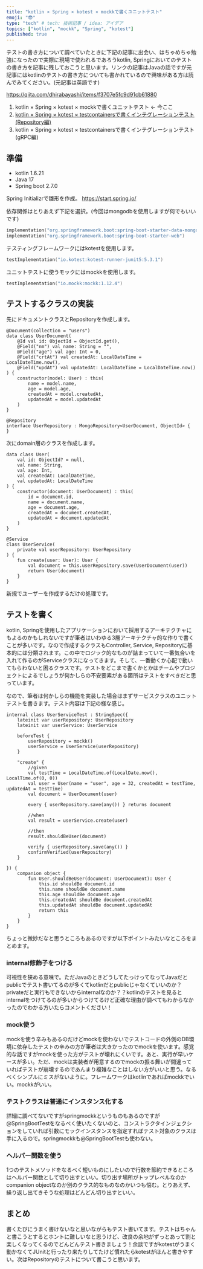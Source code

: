 ```yaml
---
title: "kotlin × Spring × kotest × mockkで書くユニットテスト"
emoji: "😎"
type: "tech" # tech: 技術記事 / idea: アイデア
topics: ["kotlin", "mockk", "Spring", "kotest"]
published: true
---
```

テストの書き方について調べていたときに下記の記事に出会い、はちゃめちゃ勉強になったので実際に現場で使われるであろうkotlin, Springにおいてのテストの書き方を記事に残しておこうと思います。リンクの記事はJavaの話ですが元記事にはkotlinのテストの書き方についても書かれているので興味がある方は読んでみてください。(元記事は英語です)

https://qiita.com/dhirabayashi/items/f3707e5fc9d91cb61880

1. kotlin × Spring × kotest × mockkで書くユニットテスト <- 今ここ
2. [kotlin × Spring × kotest × testcontainersで書くインテグレーションテスト(Repository編)](https://zenn.dev/jy8752/articles/f997a70c9ceaf3)
3. kotlin × Spring × kotest × testcontainersで書くインテグレーションテスト(gRPC編)

## 準備
- kotlin 1.6.21
- Java 17
- Spring boot 2.7.0

Spring Initializrで雛形を作成。
https://start.spring.io/

依存関係はとりあえず下記を選択。(今回はmongodbを使用しますが何でもいいです)
```kotlin:build.gradle.kts
implementation("org.springframework.boot:spring-boot-starter-data-mongodb")
implementation("org.springframework.boot:spring-boot-starter-web")
```

テスティングフレームワークにはkotestを使用します。
```kotlin:build.gradle.kts
testImplementation("io.kotest:kotest-runner-junit5:5.3.1")
```

ユニットテストに使うモックにはmockkを使用します。
```kotlin:build.gradle.kts
testImplementation("io.mockk:mockk:1.12.4")
```

## テストするクラスの実装
先にドキュメントクラスとRepositoryを作成します。

```kotlin:UserDocument
@Document(collection = "users")
data class UserDocument(
    @Id val id: ObjectId = ObjectId.get(),
    @Field("nm") val name: String = "",
    @Field("age") val age: Int = 0,
    @Field("crtAt") val createdAt: LocalDateTime = LocalDateTime.now(),
    @Field("updAt") val updatedAt: LocalDateTime = LocalDateTime.now()
) {
    constructor(model: User) : this(
        name = model.name,
        age = model.age,
        createdAt = model.createdAt,
        updatedAt = model.updatedAt
    )
}
```

```kotlin:UserRepository
@Repository
interface UserRepository : MongoRepository<UserDocument, ObjectId> {
}
```

次にdomain層のクラスを作成します。
```kotlin:User
data class User(
    val id: ObjectId? = null,
    val name: String,
    val age: Int,
    val createdAt: LocalDateTime,
    val updatedAt: LocalDateTime
) {
    constructor(document: UserDocument) : this(
        id = document.id,
        name = document.name,
        age = document.age,
        createdAt = document.createdAt,
        updatedAt = document.updatedAt
    )
}
```

```kotlin:UserService
@Service
class UserService(
    private val userRepository: UserRepository
) {
    fun create(user: User): User {
        val document = this.userRepository.save(UserDocument(user))
        return User(document)
    }
}
```

新規でユーザーを作成するだけの処理です。

## テストを書く
kotlin, Springを使用したアプリケーションにおいて採用するアーキテクチャにもよるのかもしれないですが筆者はいわゆる3層アーキテクチャ的な作りで書くことが多いです。なので作成するクラスもController, Service, Repositoryに基本的には分類されます。この中でロジック的なものが詰まっていて一番気合いを入れて作るのがServiceクラスになってきます。そして、一番動くか心配で動いてもらわないと困るクラスです。テストをどこまで書くかとかはチームやプロジェクトによるでしょうが何かしらの不安要素がある箇所はテストをすべきだと思っています。

なので、筆者は何かしらの機能を実装した場合はまずサービスクラスのユニットテストを書きます。テスト内容は下記の様な感じ。

```kotlin:UserServiceTest
internal class UserServiceTest : StringSpec({
    lateinit var userRepository: UserRepository
    lateinit var userService: UserService

    beforeTest {
        userRepository = mockk()
        userService = UserService(userRepository)
    }

    "create" {
        //given
        val testTime = LocalDateTime.of(LocalDate.now(), LocalTime.of(0, 0))
        val user = User(name = "user", age = 32, createdAt = testTime, updatedAt = testTime)
        val document = UserDocument(user)

        every { userRepository.save(any()) } returns document

        //when
        val result = userService.create(user)

        //then
        result.shouldBeUser(document)

        verify { userRepository.save(any()) }
        confirmVerified(userRepository)
    }

}) {
    companion object {
        fun User.shouldBeUser(document: UserDocument): User {
            this.id shouldBe document.id
            this.name shouldBe document.name
            this.age shouldBe document.age
            this.createdAt shouldBe document.createdAt
            this.updatedAt shouldBe document.updatedAt
            return this
        }
    }
}
```

ちょっと微妙だなと思うところもあるのですが以下ポイントみたいなところをまとめます。

### internal修飾子をつける
可視性を狭める意味で。ただJavaのときどうしてたっけってなってJavaだとpublicでテスト書いてるのが多くてkotlinだとpublicじゃなくていいのか？privateだと実行もできないからinternalなのか？？kotlinのテストを見るとinternalをつけてるのが多いからつけてるけど正確な理由が調べてもわからなかったのでわかる方いたらコメントください！

### mock使う
mockを使う辛みもあるのだけどmockを使わないでテストコードの外側のDB環境に依存したテストの辛みの方が筆者は大きかったのでmockを使います。感覚的な話ですがmockを使った方がテストが壊れにくいです。あと、実行が早いケースが多い。ただ、mockは実装者が用意するのでmockの振る舞いが間違っていればテストが崩壊するのであんまり複雑なことはしない方がいいと思う。なるべくシンプルにミスがないように。フレームワークはkotlinであればmockkでいい。mockkがいい。

### テストクラスは普通にインスタンス化する
詳細に調べてないですがspringmockkというものもあるのですが@SpringBootTestをなるべく使いたくないのと、コンストラクタインジェクションをしていれば引数にモックインスタンスを指定すればテスト対象のクラスは手に入るので。springmockkも@SpringBootTestも使わない。

### ヘルパー関数を使う
1つのテストメソッドをなるべく短いものにしたいので行数を節約できるところはヘルパー関数として切り出すといい。切り出す場所がトップレベルなのかcompanion objectなのか別のクラス的なものなのかいつも悩む。とりあえず、繰り返し出てきそうな処理はどんどん切り出すといい。

## まとめ
書くたびにうまく書けないなと思いながらもテスト書いてます。テストはちゃんと書こうとするとホントに難しいなと思うけど、改良の余地がずっとあって割と楽しくなってくるのでどんどんテスト書きましょう！余談ですがkotestがうまく動かなくてJUnitと行ったり来たりしてたけど慣れたらkotestがほんと書きやすい。次はRepositoryのテストについて書こうと思います。